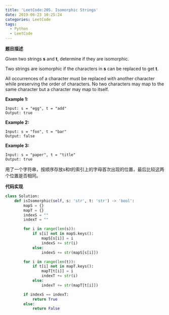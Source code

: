 ```yaml
---
title: 'LeetCode:205. Isomorphic Strings'
date: 2019-06-23 10:25:24
categories: LeetCode
tags:
  - Python
  - LeetCode
---
```


**题目描述**

Given two strings **s** and **t**, determine if they are isomorphic.

Two strings are isomorphic if the characters in **s** can be replaced to get **t**.

All occurrences of a character must be replaced with another character while preserving the order of characters. No two characters may map to the same character but a character may map to itself.

**Example 1:**

```
Input: s = "egg", t = "add"
Output: true
```

**Example 2:**

```
Input: s = "foo", t = "bar"
Output: false
```

**Example 3:**

```
Input: s = "paper", t = "title"
Output: true
```


<!--more-->

用了一个字符串，按顺序存放s和t的索引上的字母首次出现的位置，最后比较这两个位置是否相同。

**代码实现**

```python
class Solution:
    def isIsomorphic(self, s: 'str', t: 'str') -> 'bool':
        mapS = {}
        mapT = {}
        indexS = ""
        indexT = ""

        for i in range(len(s)):
            if s[i] not in mapS.keys():
                mapS[s[i]] = i
                indexS += str(i)
            else:
                indexS += str(mapS[s[i]])

        for i in range(len(t)):
            if t[i] not in mapT.keys():
                mapT[t[i]] = i
                indexT += str(i)
            else:
                indexT += str(mapT[t[i]])

        if indexS == indexT:
            return True
        else:
            return False
```


